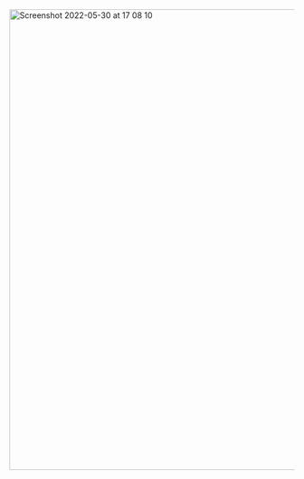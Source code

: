 

<img width="814" alt="Screenshot 2022-05-30 at 17 08 10" src="https://user-images.githubusercontent.com/76178825/171009276-b3d75ce3-30f0-4585-9d6c-93a02b6150d1.png">
